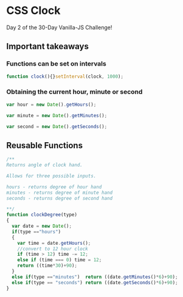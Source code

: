 # CSS Clock
Day 2 of the 30-Day Vanilla-JS Challenge!

## Important takeaways
### Functions can be set on intervals
```javascript
function clock(){}setInterval(clock, 1000);
```
### Obtaining the current hour, minute or second
```javascript
var hour = new Date().getHours();
```
```javascript
var minute = new Date().getMinutes();
```
```javascript
var second = new Date().getSeconds();
```
## Reusable Functions
```javascript
/**
Returns angle of clock hand.

Allows for three possible inputs.

hours - returns degree of hour hand
minutes - returns degree of minute hand
seconds - returns degree of second hand

**/
function clockDegree(type)
{
  var date = new Date();
  if(type =="hours")
  {
    var time = date.getHours();
    //convert to 12 hour clock
    if (time > 12) time -= 12;
    else if (time === 0) time = 12;
    return ((time*30)+90);
  }
  else if(type =="minutes")  return ((date.getMinutes()*6)+90);
  else if(type == "seconds") return ((date.getSeconds()*6)+90);
}
```
